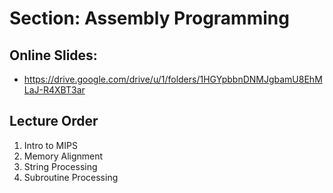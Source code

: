 # Section: Assembly Programming
## Online Slides: 
  * https://drive.google.com/drive/u/1/folders/1HGYpbbnDNMJgbamU8EhMLaJ-R4XBT3ar

## Lecture Order
  1. Intro to MIPS
  1. Memory Alignment
  1. String Processing
  1. Subroutine Processing

